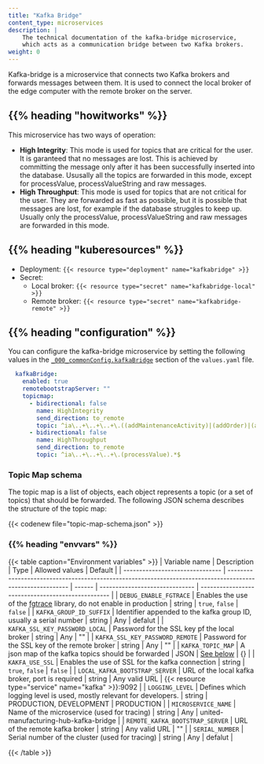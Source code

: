 ```yaml
---
title: "Kafka Bridge"
content_type: microservices
description: |
    The technical documentation of the kafka-bridge microservice,
    which acts as a communication bridge between two Kafka brokers.
weight: 0
---
```


<!-- overview -->

Kafka-bridge is a microservice that connects two Kafka brokers and forwards
messages between them. It is used to connect the local broker of the edge computer
with the remote broker on the server.

## {{% heading "howitworks" %}}

This microservice has two ways of operation:

- **High Integrity**: This mode is used for topics that are critical for the
  user. It is garanteed that no messages are lost. This is achieved by
  committing the message only after it has been successfully inserted into the
  database. Ususally all the topics are forwarded in this mode, except for
  processValue, processValueString and raw messages.
- **High Throughput**: This mode is used for topics that are not critical for
  the user. They are forwarded as fast as possible, but it is possible that
  messages are lost, for example if the database struggles to keep up. Usually
  only the processValue, processValueString and raw messages are forwarded in
  this mode.

<!-- body -->

## {{% heading "kuberesources" %}}

- Deployment: `{{< resource type="deployment" name="kafkabridge" >}}`
- Secret:
  - Local broker: `{{< resource type="secret" name="kafkabridge-local" >}}`
  - Remote broker: `{{< resource type="secret" name="kafkabridge-remote" >}}`

## {{% heading "configuration" %}}

You can configure the kafka-bridge microservice by setting the following values
in the [`_000_commonConfig.kafkaBridge`](/docs/architecture/helm-chart/#kafka-bridge)
section of the `values.yaml` file.

```yaml
  kafkaBridge:
    enabled: true
    remotebootstrapServer: ""
    topicmap:
      - bidirectional: false
        name: HighIntegrity
        send_direction: to_remote
        topic: ^ia\..+\..+\..+\.((addMaintenanceActivity)|(addOrder)|(addParentToChild)|(addProduct)|(addShift)|(count)|(deleteShiftByAssetIdAndBeginTimestamp)|(deleteShiftById)|(endOrder)|(modifyProducedPieces)|(modifyState)|(productTag)|(productTagString)|(recommendation)|(scrapCount)|(startOrder)|(state)|(uniqueProduct)|(scrapUniqueProduct))$
      - bidirectional: false
        name: HighThroughput
        send_direction: to_remote
        topic: ^ia\..+\..+\..+\.(processValue).*$
```

### Topic Map schema

The topic map is a list of objects, each object represents a topic (or a set of
topics) that should be forwarded. The following JSON schema describes the
structure of the topic map:

{{< codenew file="topic-map-schema.json" >}}

### {{% heading "envvars" %}}

{{< table caption="Environment variables" >}}
| Variable name                   | Description                                                                                               | Type   | Allowed values                 | Default                                           |
| ------------------------------- | --------------------------------------------------------------------------------------------------------- | ------ | ------------------------------ | ------------------------------------------------- |
| `DEBUG_ENABLE_FGTRACE`          | Enables the use of the [fgtrace](https://github.com/felixge/fgtrace) library, do not enable in production | string | `true`, `false`                | `false`                                           |
| `KAFKA_GROUP_ID_SUFFIX`         | Identifier appended to the kafka group ID, usually a serial number                                        | string | Any                            | defalut                                           |
| `KAFKA_SSL_KEY_PASSWORD_LOCAL`  | Password for the SSL key pf the local broker                                                              | string | Any                            | ""                                                |
| `KAFKA_SSL_KEY_PASSWORD_REMOTE` | Password for the SSL key of the remote broker                                                             | string | Any                            | ""                                                |
| `KAFKA_TOPIC_MAP`               | A json map of the kafka topics should be forwarded                                                        | JSON   | [See below](#topic-map-schema) | {}                                                |
| `KAKFA_USE_SSL`                 | Enables the use of SSL for the kafka connection                                                           | string | `true`, `false`                | `false`                                           |
| `LOCAL_KAFKA_BOOTSTRAP_SERVER`  | URL of the local kafka broker, port is required                                                           | string | Any valid URL                  | {{< resource type="service" name="kafka" >}}:9092 |
| `LOGGING_LEVEL`                 | Defines which logging level is used, mostly relevant for developers.                                      | string | PRODUCTION, DEVELOPMENT        | PRODUCTION                                        |
| `MICROSERVICE_NAME`             | Name of the microservice (used for tracing)                                                               | string | Any                            | united-manufacturing-hub-kafka-bridge             |
| `REMOTE_KAFKA_BOOTSTRAP_SERVER` | URL of the remote kafka broker                                                                            | string | Any valid URL                  | ""                                                |
| `SERIAL_NUMBER`                 | Serial number of the cluster (used for tracing)                                                           | string | Any                            | defalut                                           |

{{< /table >}}
